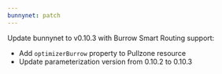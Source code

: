 ```yaml
---
bunnynet: patch
---
```


Update bunnynet to v0.10.3 with Burrow Smart Routing support:

- Add `optimizerBurrow` property to Pullzone resource
- Update parameterization version from 0.10.2 to 0.10.3
